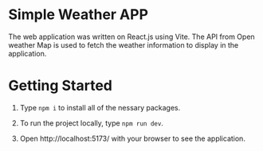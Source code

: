 # Simple Weather APP
The web application was written on React.js using Vite. The API from Open weather Map is used to fetch the weather information to display in the application.  

# Getting Started
1. Type `npm i` to install all of the nessary packages.
   
2. To run the project locally, type `npm run dev`.
   
3. Open http://localhost:5173/ with your browser to see the application.
